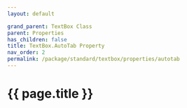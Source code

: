```yaml
---
layout: default

grand_parent: TextBox Class
parent: Properties
has_children: false
title: TextBox.AutoTab Property
nav_order: 2
permalink: /package/standard/textbox/properties/autotab
---
```

# {{ page.title }}
